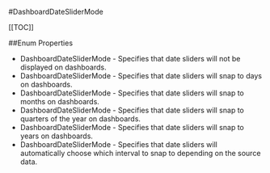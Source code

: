 #DashboardDateSliderMode

[[TOC]]

##Enum Properties 

* DashboardDateSliderMode -  Specifies that date sliders will not be displayed on dashboards. 
* DashboardDateSliderMode -  Specifies that date sliders will snap to days on dashboards. 
* DashboardDateSliderMode -  Specifies that date sliders will snap to months on dashboards. 
* DashboardDateSliderMode -  Specifies that date sliders will snap to quarters of the year on dashboards. 
* DashboardDateSliderMode -  Specifies that date sliders will snap to years on dashboards. 
* DashboardDateSliderMode -  Specifies that date sliders will automatically choose which interval to snap to depending on the source data. 